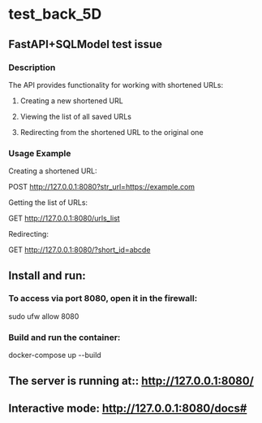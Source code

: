 # test_back_5D

## FastAPI+SQLModel test issue

### Description

The API provides functionality for working with shortened URLs:

1. Creating a new shortened URL

2. Viewing the list of all saved URLs

3. Redirecting from the shortened URL to the original one

### Usage Example 

Creating a shortened URL:

POST http://127.0.0.1:8080?str_url=https://example.com

Getting the list of URLs:

GET http://127.0.0.1:8080/urls_list

Redirecting:

GET http://127.0.0.1:8080/?short_id=abcde

## Install and run:

### To access via port 8080, open it in the firewall:

sudo ufw allow 8080

### Build and run the container:

docker-compose up --build

## The server is running at:: http://127.0.0.1:8080/
## Interactive mode: http://127.0.0.1:8080/docs#
